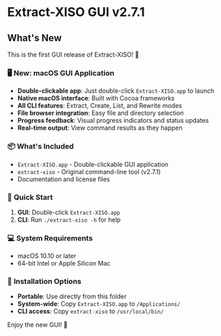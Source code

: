 # Extract-XISO GUI v2.7.1

## What's New

This is the first GUI release of Extract-XISO! 🎉

### 🖥️ **New: macOS GUI Application**
- **Double-clickable app**: Just double-click `Extract-XISO.app` to launch
- **Native macOS interface**: Built with Cocoa frameworks
- **All CLI features**: Extract, Create, List, and Rewrite modes
- **File browser integration**: Easy file and directory selection
- **Progress feedback**: Visual progress indicators and status updates
- **Real-time output**: View command results as they happen

### 📦 **What's Included**
- `Extract-XISO.app` - Double-clickable GUI application
- `extract-xiso` - Original command-line tool (v2.7.1)
- Documentation and license files

### 🚀 **Quick Start**
1. **GUI**: Double-click `Extract-XISO.app`
2. **CLI**: Run `./extract-xiso -h` for help

### 💻 **System Requirements**
- macOS 10.10 or later
- 64-bit Intel or Apple Silicon Mac

### 🔧 **Installation Options**
- **Portable**: Use directly from this folder
- **System-wide**: Copy `Extract-XISO.app` to `/Applications/`
- **CLI access**: Copy `extract-xiso` to `/usr/local/bin/`

Enjoy the new GUI! 🎊
